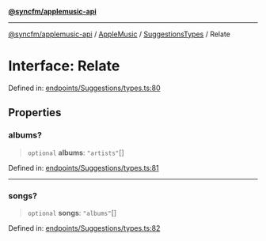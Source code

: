 [**@syncfm/applemusic-api**](../../../../../../README.md)

***

[@syncfm/applemusic-api](../../../../../../globals.md) / [AppleMusic](../../../README.md) / [SuggestionsTypes](../README.md) / Relate

# Interface: Relate

Defined in: [endpoints/Suggestions/types.ts:80](https://github.com/sync-fm/applemusic-api/blob/9ff258d5e3837a0cb0f9914911c5614d92f344ed/src/endpoints/Suggestions/types.ts#L80)

## Properties

### albums?

> `optional` **albums**: `"artists"`[]

Defined in: [endpoints/Suggestions/types.ts:81](https://github.com/sync-fm/applemusic-api/blob/9ff258d5e3837a0cb0f9914911c5614d92f344ed/src/endpoints/Suggestions/types.ts#L81)

***

### songs?

> `optional` **songs**: `"albums"`[]

Defined in: [endpoints/Suggestions/types.ts:82](https://github.com/sync-fm/applemusic-api/blob/9ff258d5e3837a0cb0f9914911c5614d92f344ed/src/endpoints/Suggestions/types.ts#L82)
